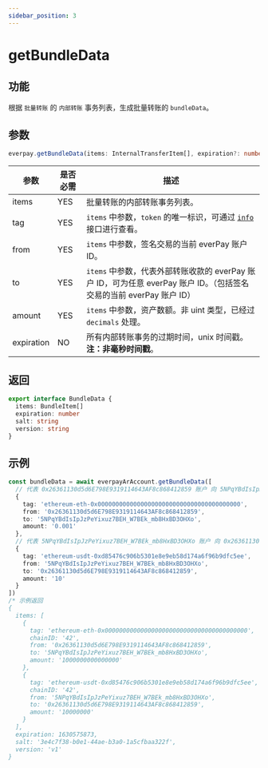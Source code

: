 ```yaml
---
sidebar_position: 3
---
```


# getBundleData

## 功能

根据 `批量转账` 的 `内部转账` 事务列表，生成批量转账的 `bundleData`。

## 参数

```ts
everpay.getBundleData(items: InternalTransferItem[], expiration?: number):BundleData
```

|参数|是否必需|描述|
|---|---|---|
|items|YES| 批量转账的内部转账事务列表。|
|tag|YES| `items` 中参数，`token` 的唯一标识，可通过 [`info`](../basic-api/info.md) 接口进行查看。|
|from|YES|`items` 中参数，签名交易的当前 everPay 账户 ID。|
|to|YES|`items` 中参数，代表外部转账收款的 everPay 账户 ID，可为任意 everPay 账户 ID。（包括签名交易的当前 everPay 账户 ID）|
|amount|YES|`items` 中参数，资产数额。非 uint 类型，已经过 `decimals` 处理。|
|expiration|NO|所有内部转账事务的过期时间，unix 时间戳。**注：非毫秒时间戳**。|

## 返回

```ts
export interface BundleData {
  items: BundleItem[]
  expiration: number
  salt: string
  version: string
}
```

## 示例

```ts
const bundleData = await everpayArAccount.getBundleData([
  // 代表 0x26361130d5d6E798E9319114643AF8c868412859 账户 向 5NPqYBdIsIpJzPeYixuz7BEH_W7BEk_mb8HxBD3OHXo 账户转账 0.001 ETH
  {
    tag: 'ethereum-eth-0x0000000000000000000000000000000000000000',
    from: '0x26361130d5d6E798E9319114643AF8c868412859',
    to: '5NPqYBdIsIpJzPeYixuz7BEH_W7BEk_mb8HxBD3OHXo',
    amount: '0.001'
  },
  // 代表 5NPqYBdIsIpJzPeYixuz7BEH_W7BEk_mb8HxBD3OHXo 账户 向 0x26361130d5d6E798E9319114643AF8c868412859 账户转账 10 USDT
  {
    tag: 'ethereum-usdt-0xd85476c906b5301e8e9eb58d174a6f96b9dfc5ee',
    from: '5NPqYBdIsIpJzPeYixuz7BEH_W7BEk_mb8HxBD3OHXo',
    to: '0x26361130d5d6E798E9319114643AF8c868412859',
    amount: '10'
  }
])
/* 示例返回
{
  items: [
    {
      tag: 'ethereum-eth-0x0000000000000000000000000000000000000000',
      chainID: '42',
      from: '0x26361130d5d6E798E9319114643AF8c868412859',
      to: '5NPqYBdIsIpJzPeYixuz7BEH_W7BEk_mb8HxBD3OHXo',
      amount: '1000000000000000'
    },
    {
      tag: 'ethereum-usdt-0xd85476c906b5301e8e9eb58d174a6f96b9dfc5ee',
      chainID: '42',
      from: '5NPqYBdIsIpJzPeYixuz7BEH_W7BEk_mb8HxBD3OHXo',
      to: '0x26361130d5d6E798E9319114643AF8c868412859',
      amount: '10000000'
    }
  ],
  expiration: 1630575873,
  salt: '3e4c7f38-b0e1-44ae-b3a0-1a5cfbaa322f',
  version: 'v1'
}
```
